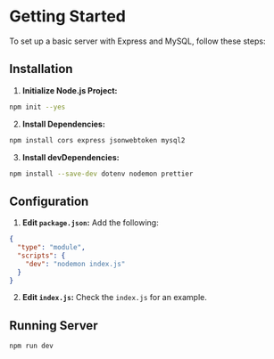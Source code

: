 # Getting Started

To set up a basic server with Express and MySQL, follow these steps:

## Installation

1. **Initialize Node.js Project:**

```bash
npm init --yes
```

2. **Install Dependencies:**

```bash
npm install cors express jsonwebtoken mysql2
```

3. **Install devDependencies:**

```bash
npm install --save-dev dotenv nodemon prettier
```

## Configuration

1. **Edit `package.json`:** Add the following:

```json
{
  "type": "module",
  "scripts": {
    "dev": "nodemon index.js"
  }
}
```

2. **Edit `index.js`:** Check the `index.js` for an example.

## Running Server

```bash
npm run dev
```
